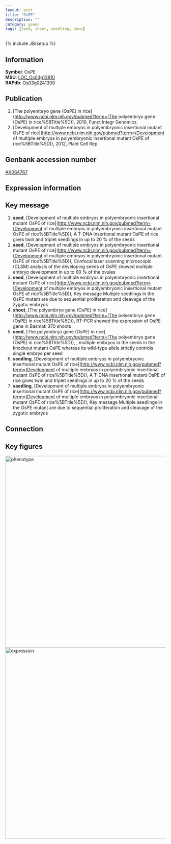 ```yaml
---
layout: post
title: "OsPE"
description: ""
category: genes
tags: [seed, shoot, seedling, Gene]
---
```

{% include JB/setup %}

## Information
__Symbol__: OsPE  
__MSU__: [LOC_Os03g13810](http://rice.plantbiology.msu.edu/cgi-bin/ORF_infopage.cgi?orf=LOC_Os03g13810)  
__RAPdb__: [Os03g0241300](http://rapdb.dna.affrc.go.jp/viewer/gbrowse_details/irgsp1?name=Os03g0241300)  

## Publication
1. [The polyembryo gene (OsPE) in rice](http://www.ncbi.nlm.nih.gov/pubmed?term=(The polyembryo gene (OsPE) in rice%5BTitle%5D)), 2010, Funct Integr Genomics.
2. [Development of multiple embryos in polyembryonic insertional mutant OsPE of rice](http://www.ncbi.nlm.nih.gov/pubmed?term=(Development of multiple embryos in polyembryonic insertional mutant OsPE of rice%5BTitle%5D)), 2012, Plant Cell Rep.

## Genbank accession number
[AK064767](http://www.ncbi.nlm.nih.gov/nuccore/AK064767)

## Expression information

## Key message
1. __seed__, [Development of multiple embryos in polyembryonic insertional mutant OsPE of rice](http://www.ncbi.nlm.nih.gov/pubmed?term=(Development of multiple embryos in polyembryonic insertional mutant OsPE of rice%5BTitle%5D)), A T-DNA insertional mutant OsPE of rice gives twin and triplet seedlings in up to 20 % of the seeds
2. __seed__, [Development of multiple embryos in polyembryonic insertional mutant OsPE of rice](http://www.ncbi.nlm.nih.gov/pubmed?term=(Development of multiple embryos in polyembryonic insertional mutant OsPE of rice%5BTitle%5D)),  Confocal laser scanning microscopic (CLSM) analysis of the developing seeds of OsPE showed multiple embryo development in up to 60 % of the ovules
3. __seed__, [Development of multiple embryos in polyembryonic insertional mutant OsPE of rice](http://www.ncbi.nlm.nih.gov/pubmed?term=(Development of multiple embryos in polyembryonic insertional mutant OsPE of rice%5BTitle%5D)),  Key message Multiple seedlings in the OsPE mutant are due to sequential proliferation and cleavage of the zygotic embryos
4. __shoot__, [The polyembryo gene (OsPE) in rice](http://www.ncbi.nlm.nih.gov/pubmed?term=(The polyembryo gene (OsPE) in rice%5BTitle%5D)),  RT-PCR showed the expression of OsPE gene in Basmati 370 shoots
5. __seed__, [The polyembryo gene (OsPE) in rice](http://www.ncbi.nlm.nih.gov/pubmed?term=(The polyembryo gene (OsPE) in rice%5BTitle%5D)), , multiple embryos in the seeds in the knockout mutant OsPE whereas its wild-type allele strictly controls single embryo per seed
6. __seedling__, [Development of multiple embryos in polyembryonic insertional mutant OsPE of rice](http://www.ncbi.nlm.nih.gov/pubmed?term=(Development of multiple embryos in polyembryonic insertional mutant OsPE of rice%5BTitle%5D)), A T-DNA insertional mutant OsPE of rice gives twin and triplet seedlings in up to 20 % of the seeds
7. __seedling__, [Development of multiple embryos in polyembryonic insertional mutant OsPE of rice](http://www.ncbi.nlm.nih.gov/pubmed?term=(Development of multiple embryos in polyembryonic insertional mutant OsPE of rice%5BTitle%5D)),  Key message Multiple seedlings in the OsPE mutant are due to sequential proliferation and cleavage of the zygotic embryos

## Connection

## Key figures
<img src="http://ricencode.github.io/images/OsPE.pheno.png" alt="phenotype"  style="width: 600px;"/>

<img src="http://ricencode.github.io/images/OsPE.exp.png" alt="expression"  style="width: 600px;"/>


